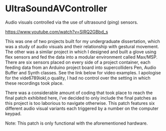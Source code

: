 # UltraSoundAVController
Audio visuals controlled via the use of ultrasound (ping) sensors.

https://www.youtube.com/watch?v=SIRQ2GBbd_s

This was one of two projects built for my undergraduate dissertation, which was a study of audio visuals and their relationship with gestural movement. The other was a similar project in which I designed and built a glove using flex sensors and fed the data into a modular environment called Max/MSP. 
There are six sensors placed on every side of a project container, each feeding data from an Arduino project board into supercolliders Pen, Audio Buffer and Synth classes. See the link below for video examples. I apologise for the vide6789iokl,o quality, I had no control over the setting in which these recordings took place.

There was a considerable amount of coding that took place to reach the final patch exhibited here, i’ve decided to only include the final patches as this project is too laborious to navigate otherwise. This patch features six different audio visual variants each triggered by a number on the computer keypad.

Note: This patch is only functional with the aforementioned hardware.


